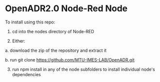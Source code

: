 # OpenADR2.0 Node-Red Node

To install using this repo:

1. cd into the nodes directory of Node-RED

2. Either:

  a. download the zip of the repository and extract it
  
  b. run git clone https://github.com/MTU-IMES-LAB/OpenADR.git
  
3. run npm install in any of the node subfolders to install individual node's dependencies
